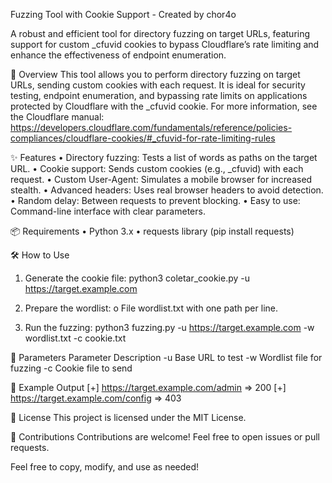 Fuzzing Tool with Cookie Support - Created by chor4o

A robust and efficient tool for directory fuzzing on target URLs, featuring support for custom _cfuvid cookies to bypass Cloudflare’s rate limiting and enhance the effectiveness of endpoint enumeration.
 
🚀 Overview
This tool allows you to perform directory fuzzing on target URLs, sending custom cookies with each request. It is ideal for security testing, endpoint enumeration, and bypassing rate limits on applications protected by Cloudflare with the _cfuvid cookie.
For more information, see the Cloudflare manual:
https://developers.cloudflare.com/fundamentals/reference/policies-compliances/cloudflare-cookies/#_cfuvid-for-rate-limiting-rules
 
✨ Features
•	Directory fuzzing: Tests a list of words as paths on the target URL.
•	Cookie support: Sends custom cookies (e.g., _cfuvid) with each request.
•	Custom User-Agent: Simulates a mobile browser for increased stealth.
•	Advanced headers: Uses real browser headers to avoid detection.
•	Random delay: Between requests to prevent blocking.
•	Easy to use: Command-line interface with clear parameters.
 
📦 Requirements
•	Python 3.x
•	requests library (pip install requests)
 
🛠️ How to Use
1.	Generate the cookie file:
python3 coletar_cookie.py -u https://target.example.com

2.	Prepare the wordlist:
o	File wordlist.txt with one path per line.
3.	Run the fuzzing:
python3 fuzzing.py -u https://target.example.com -w wordlist.txt -c cookie.txt

 
📝 Parameters
Parameter	Description
-u	Base URL to test
-w	Wordlist file for fuzzing
-c	Cookie file to send

 
📄 Example Output
[+] https://target.example.com/admin => 200
[+] https://target.example.com/config => 403

 
📜 License
This project is licensed under the MIT License.
 
🤝 Contributions
Contributions are welcome! Feel free to open issues or pull requests.
 
Feel free to copy, modify, and use as needed!
